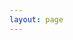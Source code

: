 ```yaml
---
layout: page
---
```


<script setup>
import { ref } from 'vue'
import VueOfficePdf from '@vue-office/pdf'
import PdfPath from '@/assets/pdf/personage.pdf'

// 导出本地模板
function onDownloadExcel() {
  var downloadLink = document.createElement('a')
  downloadLink.style.display = 'none' // 使其隐藏
  downloadLink.href = PdfPath
  // 设置下载文件的名称（可选）
  downloadLink.download = '前端开发工程师.pdf'
  // 添加下载链接到页面
  document.body.appendChild(downloadLink)
  // 触发点击事件以下载文件
  downloadLink.click()
  // 下载完成后移除下载链接
  document.body.removeChild(downloadLink)
}
</script>

<div style="text-align:center;">
  <vue-office-pdf :src="PdfPath"  />
  <!-- <el-button  @click="onDownloadExcel" type="primary" style="margin:20px 0;cursor: pointer;">下载到本地</el-button> -->
</div>

<style module>
</style>
